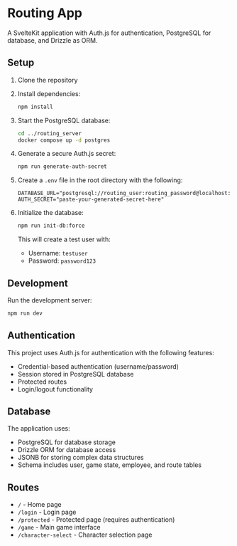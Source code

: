 # Routing App

A SvelteKit application with Auth.js for authentication, PostgreSQL for database, and Drizzle as ORM.

## Setup

1. Clone the repository
2. Install dependencies:
   ```bash
   npm install
   ```

3. Start the PostgreSQL database:
   ```bash
   cd ../routing_server
   docker compose up -d postgres
   ```

4. Generate a secure Auth.js secret:
   ```bash
   npm run generate-auth-secret
   ```

5. Create a `.env` file in the root directory with the following:
   ```
   DATABASE_URL="postgresql://routing_user:routing_password@localhost:5432/routing_game"
   AUTH_SECRET="paste-your-generated-secret-here"
   ```

6. Initialize the database:
   ```bash
   npm run init-db:force
   ```
   This will create a test user with:
   - Username: `testuser`
   - Password: `password123`

## Development

Run the development server:
```bash
npm run dev
```

## Authentication

This project uses Auth.js for authentication with the following features:
- Credential-based authentication (username/password)
- Session stored in PostgreSQL database
- Protected routes
- Login/logout functionality

## Database

The application uses:
- PostgreSQL for database storage
- Drizzle ORM for database access
- JSONB for storing complex data structures
- Schema includes user, game state, employee, and route tables

## Routes

- `/` - Home page
- `/login` - Login page
- `/protected` - Protected page (requires authentication)
- `/game` - Main game interface
- `/character-select` - Character selection page
